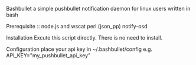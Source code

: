 Bashbullet
 a simple pushbullet notification daemon for linux users written in bash

Prerequisite ::
 node.js and wscat
 perl (json_pp)
 notify-osd

Installation
 Excute this script directly. 
 There is no need to install.

Configuration
 place your api key in ~/.bashbullet/config
 e.g.
 API_KEY="my_pushbullet_api_key"
